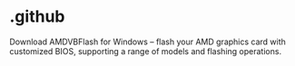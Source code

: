 # .github
Download AMDVBFlash for Windows – flash your AMD graphics card with customized BIOS, supporting a range of models and flashing operations.
